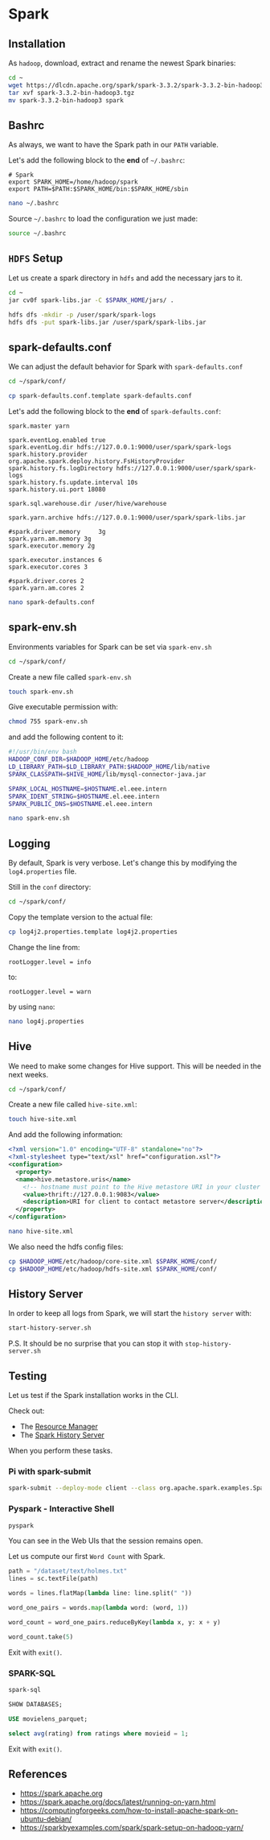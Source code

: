 # Spark

## Installation

As `hadoop`, download, extract and rename the newest Spark binaries:

```bash
cd ~
wget https://dlcdn.apache.org/spark/spark-3.3.2/spark-3.3.2-bin-hadoop3.tgz
tar xvf spark-3.3.2-bin-hadoop3.tgz
mv spark-3.3.2-bin-hadoop3 spark
```

## Bashrc

As always, we want to have the Spark path in our `PATH` variable.

Let's add the following block to the **end** of `~/.bashrc`:

```text
# Spark
export SPARK_HOME=/home/hadoop/spark
export PATH=$PATH:$SPARK_HOME/bin:$SPARK_HOME/sbin
```

```bash
nano ~/.bashrc
```

Source `~/.bashrc` to load the configuration we just made:

```bash
source ~/.bashrc
```

## `HDFS` Setup

Let us create a spark directory in `hdfs` and add the necessary jars to it.

```bash
cd ~
jar cv0f spark-libs.jar -C $SPARK_HOME/jars/ .
```

```bash
hdfs dfs -mkdir -p /user/spark/spark-logs
hdfs dfs -put spark-libs.jar /user/spark/spark-libs.jar
```

## spark-defaults.conf

We can adjust the default behavior for Spark with `spark-defaults.conf`

```bash
cd ~/spark/conf/
```

```bash
cp spark-defaults.conf.template spark-defaults.conf
```

Let's add the following block to the **end** of `spark-defaults.conf`:

```text
spark.master yarn

spark.eventLog.enabled true
spark.eventLog.dir hdfs://127.0.0.1:9000/user/spark/spark-logs
spark.history.provider org.apache.spark.deploy.history.FsHistoryProvider
spark.history.fs.logDirectory hdfs://127.0.0.1:9000/user/spark/spark-logs
spark.history.fs.update.interval 10s
spark.history.ui.port 18080

spark.sql.warehouse.dir /user/hive/warehouse

spark.yarn.archive hdfs://127.0.0.1:9000/user/spark/spark-libs.jar

#spark.driver.memory     3g
spark.yarn.am.memory 3g
spark.executor.memory 2g

spark.executor.instances 6
spark.executor.cores 3

#spark.driver.cores 2
spark.yarn.am.cores 2

```

```bash
nano spark-defaults.conf
```

## spark-env.sh

Environments variables for Spark can be set via `spark-env.sh`

```bash
cd ~/spark/conf/
```

Create a new file called `spark-env.sh`

```bash
touch spark-env.sh
```

Give executable permission with:

```bash
chmod 755 spark-env.sh
```

and add the following content to it:

```bash
#!/usr/bin/env bash
HADOOP_CONF_DIR=$HADOOP_HOME/etc/hadoop
LD_LIBRARY_PATH=$LD_LIBRARY_PATH:$HADOOP_HOME/lib/native
SPARK_CLASSPATH=$HIVE_HOME/lib/mysql-connector-java.jar

SPARK_LOCAL_HOSTNAME=$HOSTNAME.el.eee.intern
SPARK_IDENT_STRING=$HOSTNAME.el.eee.intern
SPARK_PUBLIC_DNS=$HOSTNAME.el.eee.intern
```

```bash
nano spark-env.sh
```

## Logging

By default, Spark is very verbose. Let's change this by modifying the `log4.properties` file.

Still in the `conf` directory:

```bash
cd ~/spark/conf/
```

Copy the template version to the actual file:

```bash
cp log4j2.properties.template log4j2.properties
```

Change the line from:

```text
rootLogger.level = info
```

to:

```text
rootLogger.level = warn
```

by using `nano`:

```bash
nano log4j.properties
```

## Hive

We need to make some changes for Hive support. This will be needed in the next weeks.

```bash
cd ~/spark/conf/
```

Create a new file called `hive-site.xml`:

```bash
touch hive-site.xml
```

And add the following information:

```xml
<?xml version="1.0" encoding="UTF-8" standalone="no"?>
<?xml-stylesheet type="text/xsl" href="configuration.xsl"?>
<configuration>
  <property>
  <name>hive.metastore.uris</name>
    <!-- hostname must point to the Hive metastore URI in your cluster -->
    <value>thrift://127.0.0.1:9083</value>
    <description>URI for client to contact metastore server</description>
  </property>
</configuration>
```

```bash
nano hive-site.xml
```

We also need the hdfs config files:

```bash
cp $HADOOP_HOME/etc/hadoop/core-site.xml $SPARK_HOME/conf/
cp $HADOOP_HOME/etc/hadoop/hdfs-site.xml $SPARK_HOME/conf/
```

## History Server

In order to keep all logs from Spark, we will start the `history server` with:

```bash
start-history-server.sh
```

P.S. It should be no surprise that you can stop it with `stop-history-server.sh`

## Testing

Let us test if the Spark installation works in the CLI.

Check out:

- The [Resource Manager](http://bdlc-XX.el.eee.intern:8088/cluster)
- The [Spark History Server](http://bdlc-XX.el.eee.intern:18080/)

When you perform these tasks.

### Pi with spark-submit

```bash
spark-submit --deploy-mode client --class org.apache.spark.examples.SparkPi /home/hadoop/spark/examples/jars/spark-examples_2.12-3.2.1.jar 10
```

### Pyspark - Interactive Shell

```bash
pyspark
```

You can see in the Web UIs that the session remains open.

Let us compute our first `Word Count` with Spark.

```python
path = "/dataset/text/holmes.txt"
lines = sc.textFile(path)

words = lines.flatMap(lambda line: line.split(" "))

word_one_pairs = words.map(lambda word: (word, 1))

word_count = word_one_pairs.reduceByKey(lambda x, y: x + y)

word_count.take(5)
```

Exit with `exit()`.

### SPARK-SQL

```bash
spark-sql
```

```sql
SHOW DATABASES;

USE movielens_parquet;

select avg(rating) from ratings where movieid = 1;
```

Exit with `exit()`.

## References

- https://spark.apache.org
- https://spark.apache.org/docs/latest/running-on-yarn.html
- https://computingforgeeks.com/how-to-install-apache-spark-on-ubuntu-debian/
- https://sparkbyexamples.com/spark/spark-setup-on-hadoop-yarn/
